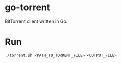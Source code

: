 # go-torrent
BitTorrent client written in Go.

# Run
    ./torrent.sh <PATH_TO_TORRENT_FILE> <OUTPUT_FILE>
